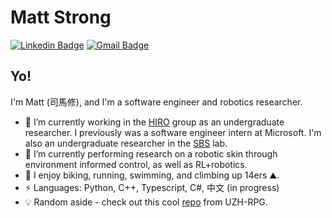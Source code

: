 # Matt Strong
[![Linkedin Badge](https://img.shields.io/badge/-matthewhstrong-blue?style=flat-square&logo=Linkedin&logoColor=white&link=https://www.linkedin.com/in/matthewhstrong/)](https://www.linkedin.com/in/matthewhstrong/)
[![Gmail Badge](https://img.shields.io/badge/-matthew.h.strong@gmail.com-c14438?style=flat-square&logo=Gmail&logoColor=white&link=mailto:matthew.h.strong@gmail.com)](mailto:matthew.h.strong@gmail.com)

## Yo!

I'm Matt (司馬修), and I'm a software engineer and robotics researcher.

- :robot: I’m currently working in the [HIRO](https://hiro-group.ronc.one) group as an undergraduate researcher. I previously was a software engineer intern at Microsoft. I'm also an undergraduate researcher in the [SBS](https://www.colorado.edu/lab/sbs) lab.
- 🌱 I’m currently performing research on a robotic skin through environment informed control, as well as RL+robotics.
- :runner: I enjoy biking, running, swimming, and climbing up 14ers :mountain:.
-  ⚡ Languages: Python, C++, Typescript, C#, 中文 (in progress)
- :bulb: Random aside - check out this cool [repo](https://github.com/uzh-rpg/flightmare) from UZH-RPG.

